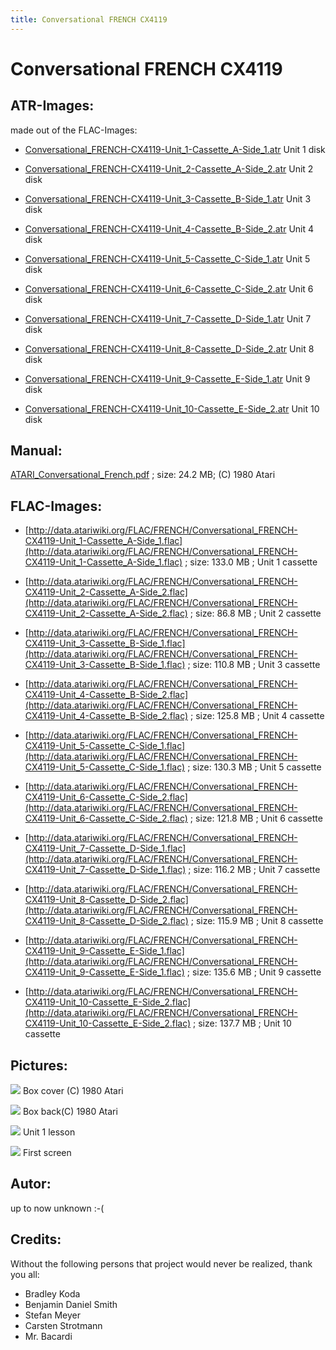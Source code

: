```yaml
---
title: Conversational FRENCH CX4119
---
```

# Conversational FRENCH CX4119  
## ATR-Images:  
made out of the FLAC-Images:  
  
- [Conversational_FRENCH-CX4119-Unit_1-Cassette_A-Side_1.atr](attachments/Conversational_FRENCH-CX4119-Unit_1-Cassette_A-Side_1.atr) Unit 1 disk  
  
- [Conversational_FRENCH-CX4119-Unit_2-Cassette_A-Side_2.atr](attachments/Conversational_FRENCH-CX4119-Unit_2-Cassette_A-Side_2.atr) Unit 2 disk  
  
- [Conversational_FRENCH-CX4119-Unit_3-Cassette_B-Side_1.atr](attachments/Conversational_FRENCH-CX4119-Unit_3-Cassette_B-Side_1.atr) Unit 3 disk  
  
- [Conversational_FRENCH-CX4119-Unit_4-Cassette_B-Side_2.atr](attachments/Conversational_FRENCH-CX4119-Unit_4-Cassette_B-Side_2.atr) Unit 4 disk  
  
- [Conversational_FRENCH-CX4119-Unit_5-Cassette_C-Side_1.atr](attachments/Conversational_FRENCH-CX4119-Unit_5-Cassette_C-Side_1.atr) Unit 5 disk  
  
- [Conversational_FRENCH-CX4119-Unit_6-Cassette_C-Side_2.atr](attachments/Conversational_FRENCH-CX4119-Unit_6-Cassette_C-Side_2.atr) Unit 6 disk  
  
- [Conversational_FRENCH-CX4119-Unit_7-Cassette_D-Side_1.atr](attachments/Conversational_FRENCH-CX4119-Unit_7-Cassette_D-Side_1.atr) Unit 7 disk  
  
- [Conversational_FRENCH-CX4119-Unit_8-Cassette_D-Side_2.atr](attachments/Conversational_FRENCH-CX4119-Unit_8-Cassette_D-Side_2.atr) Unit 8 disk  
  
- [Conversational_FRENCH-CX4119-Unit_9-Cassette_E-Side_1.atr](attachments/Conversational_FRENCH-CX4119-Unit_9-Cassette_E-Side_1.atr) Unit 9 disk  
  
- [Conversational_FRENCH-CX4119-Unit_10-Cassette_E-Side_2.atr](attachments/Conversational_FRENCH-CX4119-Unit_10-Cassette_E-Side_2.atr) Unit 10 disk  
  
## Manual:  
[ATARI_Conversational_French.pdf](attachments/ATARI_Conversational_French.pdf) ; size: 24.2 MB; (C) 1980 Atari  
  
## FLAC-Images:  
- [http://data.atariwiki.org/FLAC/FRENCH/Conversational_FRENCH-CX4119-Unit_1-Cassette_A-Side_1.flac](http://data.atariwiki.org/FLAC/FRENCH/Conversational_FRENCH-CX4119-Unit_1-Cassette_A-Side_1.flac) ; size: 133.0 MB ; Unit 1 cassette  
  
- [http://data.atariwiki.org/FLAC/FRENCH/Conversational_FRENCH-CX4119-Unit_2-Cassette_A-Side_2.flac](http://data.atariwiki.org/FLAC/FRENCH/Conversational_FRENCH-CX4119-Unit_2-Cassette_A-Side_2.flac) ; size: 86.8 MB ; Unit 2 cassette  
  
- [http://data.atariwiki.org/FLAC/FRENCH/Conversational_FRENCH-CX4119-Unit_3-Cassette_B-Side_1.flac](http://data.atariwiki.org/FLAC/FRENCH/Conversational_FRENCH-CX4119-Unit_3-Cassette_B-Side_1.flac) ; size: 110.8 MB ; Unit 3 cassette  
  
- [http://data.atariwiki.org/FLAC/FRENCH/Conversational_FRENCH-CX4119-Unit_4-Cassette_B-Side_2.flac](http://data.atariwiki.org/FLAC/FRENCH/Conversational_FRENCH-CX4119-Unit_4-Cassette_B-Side_2.flac) ; size: 125.8 MB ; Unit 4 cassette  
  
- [http://data.atariwiki.org/FLAC/FRENCH/Conversational_FRENCH-CX4119-Unit_5-Cassette_C-Side_1.flac](http://data.atariwiki.org/FLAC/FRENCH/Conversational_FRENCH-CX4119-Unit_5-Cassette_C-Side_1.flac) ; size: 130.3 MB ; Unit 5 cassette  
  
- [http://data.atariwiki.org/FLAC/FRENCH/Conversational_FRENCH-CX4119-Unit_6-Cassette_C-Side_2.flac](http://data.atariwiki.org/FLAC/FRENCH/Conversational_FRENCH-CX4119-Unit_6-Cassette_C-Side_2.flac) ; size: 121.8 MB ; Unit 6 cassette  
  
- [http://data.atariwiki.org/FLAC/FRENCH/Conversational_FRENCH-CX4119-Unit_7-Cassette_D-Side_1.flac](http://data.atariwiki.org/FLAC/FRENCH/Conversational_FRENCH-CX4119-Unit_7-Cassette_D-Side_1.flac) ; size: 116.2 MB ; Unit 7 cassette  
  
- [http://data.atariwiki.org/FLAC/FRENCH/Conversational_FRENCH-CX4119-Unit_8-Cassette_D-Side_2.flac](http://data.atariwiki.org/FLAC/FRENCH/Conversational_FRENCH-CX4119-Unit_8-Cassette_D-Side_2.flac) ; size: 115.9 MB ; Unit 8 cassette  
  
- [http://data.atariwiki.org/FLAC/FRENCH/Conversational_FRENCH-CX4119-Unit_9-Cassette_E-Side_1.flac](http://data.atariwiki.org/FLAC/FRENCH/Conversational_FRENCH-CX4119-Unit_9-Cassette_E-Side_1.flac) ; size: 135.6 MB ; Unit 9 cassette  
  
- [http://data.atariwiki.org/FLAC/FRENCH/Conversational_FRENCH-CX4119-Unit_10-Cassette_E-Side_2.flac](http://data.atariwiki.org/FLAC/FRENCH/Conversational_FRENCH-CX4119-Unit_10-Cassette_E-Side_2.flac) ; size: 137.7 MB ; Unit 10 cassette  
  
## Pictures:  
![](attachments/ATARI_Conversational_French.jpg) Box cover (C) 1980 Atari  
  
![](attachments/ATARI+Conversational+FRENCH+CX4119-2.jpg) Box back(C) 1980 Atari  
  
![](attachments/Conversational_FRENCH-CX4119-1.jpg) Unit 1 lesson  
  
![](attachments/Conversational_FRENCH-CX4119-3.jpg) First screen  
  
## Autor:  
  
up to now unknown :-(  
  
## Credits:  
Without the following persons that project would never be realized, thank you all:  
  
- Bradley Koda  
- Benjamin Daniel Smith  
- Stefan Meyer  
- Carsten Strotmann  
- Mr. Bacardi  
  
